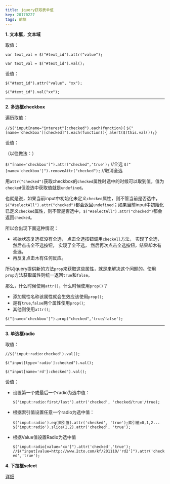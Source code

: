 ```yaml
---
title: jquery获取表单值
key: 20170227
tags: 前端
---
```


**1. 文本框，文本域**

取值：

   `var text_val = $("#text_id").attr("value"); `
   
   `var text_val = $("#text_id").val();`

设值：

   `$("#text_id").attr("value", "xx");`
   
   `$("#text_id").val("xx");`
    

<!--more-->

---

 **2. 多选框checkbox**

  遍历取值：

   `//$("input[name="interest"]:checked").each(function){`
   `$("[name='checkbox'][checked]").each(function(){ alert($(this.val());} `
   
设值：

   （以往做法：）
   
   `$("[name='checkbox']").attr("checked",'true');` //全选 
   `$("[name='checkbox']").removeAttr("checked");` //取消全选 
  
用`attr("checked")`获取checkbox的`checked`属性时选中的时候可以取到值，值为`checked`但没选中获取值就是`undefined`。

也就是说，如果当前input中初始化未定义`checked`属性，则不管当前是否选中，`$("#selectAll").attr("checked")`都会返回`undefined`；如果当前input中初始化已定义`checked`属性，则不管是否选中，`$("#selectAll").attr("checked")`都会返回`checked`。 

所以会出现下面这种情况：

- 初始状态复选框没有全选， 
点击全选按钮调用`checkAll`方法， 实现了全选， 
然后点击全不选按钮， 实现了全不选， 
然后再次点击全选按钮，结果却木有全选，
- 再反复点击木有任何反应。

所以jquery提供新的方法`prop`来获取这些属性，就是来解决这个问题的。使用`prop`方法获取属性则统一返回`true`和`false`。

那么，什么时候使用`attr()`，什么时候使用`prop()`？

- 添加属性名称该属性就会生效应该使用`prop()`;
- 是有`true`,`false`两个属性使用`prop()`;
- 其他则使用`attr()`;

`$("[name='checkbox']").prop("checked",'true/false');`

---

 **3. 单选框radio**

取值：

   `//$('input:radio:checked').val();`
   
   `$("input[type='radio']:checked").val();`
   
   `$("input[name='rd']:checked").val();`
   
设值：

 - 设置第一个或最后一个radio为选中值：

   `$('input:radio:first/last').attr('checked', 'checked/true'/true);`

 - 根据索引值设置任意一个radio为选中值：


    `$('input:radio').eq(索引值).attr('checked', 'true');索引值=0,1,2...`
    `$('input:radio').slice(1,2).attr('checked', 'true');`

 - 根据Value值设置Radio为选中值

    `$("input:radio[value='xx']").attr('checked','true'); `      
    `//$("input[value=http://www.2cto.com/kf/201110/'rd2']").attr('checked','true');`

 **4. 下拉框select**

[详细](http://www.cnblogs.com/QQJnet/archive/2011/12/11/2284174.html)
